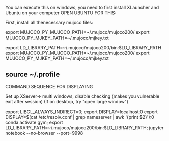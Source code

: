 You can execute this on windows, you need to first install XLauncher and Ubuntu on your computer
OPEN UBUNTU FOR THIS:

First, install all thenecessary mujoco files:

export MUJOCO_PY_MUJOCO_PATH=~/.mujoco/mujoco200/
export MUJOCO_PY_MJKEY_PATH=~/.mujoco/mjkey.txt

export LD_LIBRARY_PATH=~/.mujoco/mujoco200/bin:$LD_LIBRARY_PATH
export MUJOCO_PY_MUJOCO_PATH=~/.mujoco/mujoco200/
export MUJOCO_PY_MJKEY_PATH=~/.mujoco/mjkey.txt

source ~/.profile
--------------------------

COMMAND SEQUENCE FOR DISPLAYING

Set up XServer-> multi windows, disable checking (makes you vulnerable exit after session)
(If on desktop, try "open large window")

export LIBGL_ALWAYS_INDIRECT=0;
export DISPLAY=localhost:0
export DISPLAY=$(cat /etc/resolv.conf | grep nameserver | awk '{print $2}'):0
conda activate gym;
export LD_LIBRARY_PATH=~/.mujoco/mujoco200/bin:$LD_LIBRARY_PATH;
jupyter notebook --no-browser --port=9998
